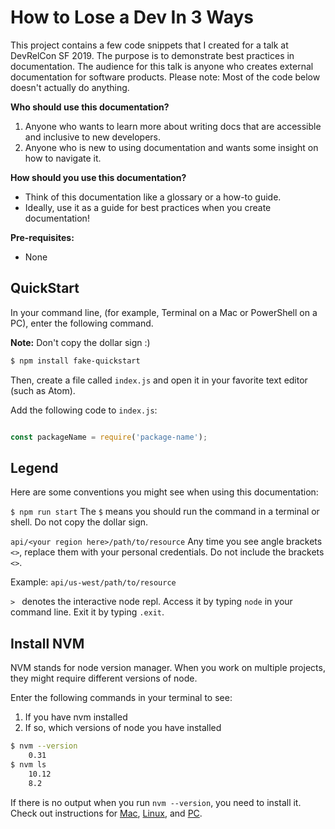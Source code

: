 # How to Lose a Dev In 3 Ways
This project contains a few code snippets that I created for a talk at DevRelCon SF 2019. The purpose is to demonstrate best practices in documentation. The audience for this talk is anyone who creates external documentation for software products. Please note: Most of the code below doesn't actually do anything.

**Who should use this documentation?**
1.  Anyone who wants to learn more about writing docs that are accessible and inclusive to new developers.
2.  Anyone who is new to using documentation and wants some insight on how to navigate it.

**How should you use this documentation?**
* Think of this documentation like a glossary or a how-to guide.
* Ideally, use it as a guide for best practices when you create documentation!

**Pre-requisites:**
* None

## QuickStart

In your command line, (for example, Terminal on a Mac or PowerShell on a PC), enter the following command.

**Note:** Don't copy the dollar sign :)

```sh
$ npm install fake-quickstart
```

Then, create a file called `index.js` and open it in your favorite text editor (such as Atom).

Add the following code to `index.js`:

```javascript

const packageName = require('package-name');

```

## Legend

Here are some conventions you might see when using this documentation:

`$ npm run start`
The `$` means you should run the command in a terminal or shell. Do not copy the dollar sign.

`api/<your region here>/path/to/resource`
Any time you see angle brackets `<>`, replace them with your personal credentials. Do not include the brackets `<>`.

Example:
`api/us-west/path/to/resource`

`> ` denotes the interactive node repl. Access it by typing `node` in your command line. Exit it by typing `.exit`.

## Install NVM

NVM stands for node version manager. When you work on multiple projects, they might require different versions of node.

Enter the following commands in your terminal to see:
1. If you have nvm installed
2. If so, which versions of node you have installed

```sh
$ nvm --version
    0.31
$ nvm ls
    10.12
    8.2
```

If there is no output when you run `nvm --version`, you need to install it. Check out instructions for [Mac](https://medium.com/@isaacjoe/best-way-to-install-and-use-nvm-on-mac-e3a3f6bc494d), [Linux](https://www.digitalocean.com/community/tutorials/how-to-install-node-js-on-ubuntu-16-04), and [PC](https://www.digitalocean.com/community/tutorials/how-to-install-node-js-on-ubuntu-16-04).
